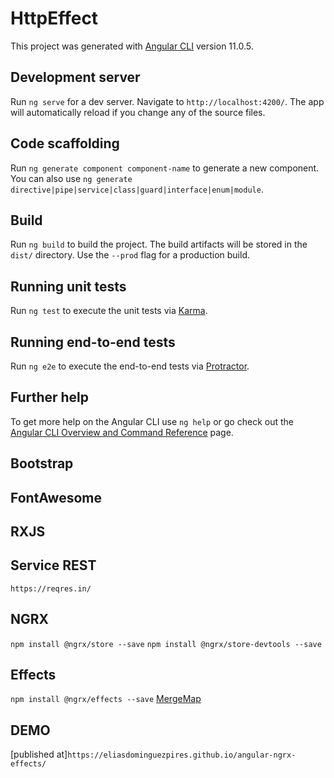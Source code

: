 # HttpEffect

This project was generated with [Angular CLI](https://github.com/angular/angular-cli) version 11.0.5.

## Development server

Run `ng serve` for a dev server. Navigate to `http://localhost:4200/`. The app will automatically reload if you change any of the source files.

## Code scaffolding

Run `ng generate component component-name` to generate a new component. You can also use `ng generate directive|pipe|service|class|guard|interface|enum|module`.

## Build

Run `ng build` to build the project. The build artifacts will be stored in the `dist/` directory. Use the `--prod` flag for a production build.

## Running unit tests

Run `ng test` to execute the unit tests via [Karma](https://karma-runner.github.io).

## Running end-to-end tests

Run `ng e2e` to execute the end-to-end tests via [Protractor](http://www.protractortest.org/).

## Further help

To get more help on the Angular CLI use `ng help` or go check out the [Angular CLI Overview and Command Reference](https://angular.io/cli) page.


## Bootstrap
## FontAwesome
## RXJS
## Service REST
  `https://reqres.in/`
## NGRX
  `npm install @ngrx/store --save`
  `npm install @ngrx/store-devtools --save`
## Effects
  `npm install @ngrx/effects --save`
  [MergeMap](https://rxjs.dev/api/operators/mergeMap)

## DEMO
  [published at]`https://eliasdominguezpires.github.io/angular-ngrx-effects/`
